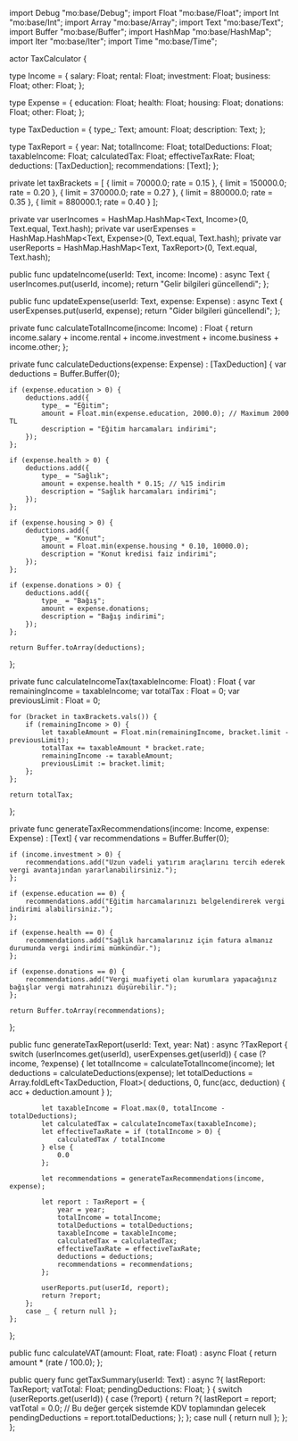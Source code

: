 import Debug "mo:base/Debug"; 
import Float "mo:base/Float"; 
import Int "mo:base/Int"; 
import Array "mo:base/Array"; 
import Text "mo:base/Text"; 
import Buffer "mo:base/Buffer"; 
import HashMap "mo:base/HashMap"; 
import Iter "mo:base/Iter"; 
import Time "mo:base/Time";

actor TaxCalculator {

type Income = {
    salary: Float; 
    rental: Float; 
    investment: Float; 
    business: Float; 
    other: Float; 
};

type Expense = {
    education: Float; 
    health: Float; 
    housing: Float; 
    donations: Float; 
    other: Float; 
};

type TaxDeduction = {
    type_: Text;
    amount: Float;
    description: Text;
};

type TaxReport = {
    year: Nat;
    totalIncome: Float;
    totalDeductions: Float;
    taxableIncome: Float;
    calculatedTax: Float;
    effectiveTaxRate: Float;
    deductions: [TaxDeduction];
    recommendations: [Text];
};


private let taxBrackets = [
    { limit = 70000.0; rate = 0.15 },
    { limit = 150000.0; rate = 0.20 },
    { limit = 370000.0; rate = 0.27 },
    { limit = 880000.0; rate = 0.35 },
    { limit = 880000.1; rate = 0.40 }
];

private var userIncomes = HashMap.HashMap<Text, Income>(0, Text.equal, Text.hash);
private var userExpenses = HashMap.HashMap<Text, Expense>(0, Text.equal, Text.hash);
private var userReports = HashMap.HashMap<Text, TaxReport>(0, Text.equal, Text.hash);

public func updateIncome(userId: Text, income: Income) : async Text {
    userIncomes.put(userId, income);
    return "Gelir bilgileri güncellendi";
};

public func updateExpense(userId: Text, expense: Expense) : async Text {
    userExpenses.put(userId, expense);
    return "Gider bilgileri güncellendi";
};

private func calculateTotalIncome(income: Income) : Float {
    return income.salary + 
           income.rental + 
           income.investment + 
           income.business + 
           income.other;
};

private func calculateDeductions(expense: Expense) : [TaxDeduction] {
    var deductions = Buffer.Buffer<TaxDeduction>(0);

    if (expense.education > 0) {
        deductions.add({
            type_ = "Eğitim";
            amount = Float.min(expense.education, 2000.0); // Maximum 2000 TL
            description = "Eğitim harcamaları indirimi";
        });
    };

    if (expense.health > 0) {
        deductions.add({
            type_ = "Sağlık";
            amount = expense.health * 0.15; // %15 indirim
            description = "Sağlık harcamaları indirimi";
        });
    };

    if (expense.housing > 0) {
        deductions.add({
            type_ = "Konut";
            amount = Float.min(expense.housing * 0.10, 10000.0);
            description = "Konut kredisi faiz indirimi";
        });
    };

    if (expense.donations > 0) {
        deductions.add({
            type_ = "Bağış";
            amount = expense.donations;
            description = "Bağış indirimi";
        });
    };

    return Buffer.toArray(deductions);
};

private func calculateIncomeTax(taxableIncome: Float) : Float {
    var remainingIncome = taxableIncome;
    var totalTax : Float = 0;
    var previousLimit : Float = 0;

    for (bracket in taxBrackets.vals()) {
        if (remainingIncome > 0) {
            let taxableAmount = Float.min(remainingIncome, bracket.limit - previousLimit);
            totalTax += taxableAmount * bracket.rate;
            remainingIncome -= taxableAmount;
            previousLimit := bracket.limit;
        };
    };

    return totalTax;
};

private func generateTaxRecommendations(income: Income, expense: Expense) : [Text] {
    var recommendations = Buffer.Buffer<Text>(0);

    if (income.investment > 0) {
        recommendations.add("Uzun vadeli yatırım araçlarını tercih ederek vergi avantajından yararlanabilirsiniz.");
    };

    if (expense.education == 0) {
        recommendations.add("Eğitim harcamalarınızı belgelendirerek vergi indirimi alabilirsiniz.");
    };

    if (expense.health == 0) {
        recommendations.add("Sağlık harcamalarınız için fatura almanız durumunda vergi indirimi mümkündür.");
    };

    if (expense.donations == 0) {
        recommendations.add("Vergi muafiyeti olan kurumlara yapacağınız bağışlar vergi matrahınızı düşürebilir.");
    };

    return Buffer.toArray(recommendations);
};

public func generateTaxReport(userId: Text, year: Nat) : async ?TaxReport {
    switch (userIncomes.get(userId), userExpenses.get(userId)) {
        case (?income, ?expense) {
            let totalIncome = calculateTotalIncome(income);
            let deductions = calculateDeductions(expense);
            let totalDeductions = Array.foldLeft<TaxDeduction, Float>(
                deductions,
                0,
                func(acc, deduction) { acc + deduction.amount }
            );

            let taxableIncome = Float.max(0, totalIncome - totalDeductions);
            let calculatedTax = calculateIncomeTax(taxableIncome);
            let effectiveTaxRate = if (totalIncome > 0) {
                calculatedTax / totalIncome
            } else {
                0.0
            };

            let recommendations = generateTaxRecommendations(income, expense);

            let report : TaxReport = {
                year = year;
                totalIncome = totalIncome;
                totalDeductions = totalDeductions;
                taxableIncome = taxableIncome;
                calculatedTax = calculatedTax;
                effectiveTaxRate = effectiveTaxRate;
                deductions = deductions;
                recommendations = recommendations;
            };

            userReports.put(userId, report);
            return ?report;
        };
        case _ { return null };
    };
};

public func calculateVAT(amount: Float, rate: Float) : async Float {
    return amount * (rate / 100.0);
};

public query func getTaxSummary(userId: Text) : async ?{
    lastReport: TaxReport;
    vatTotal: Float;
    pendingDeductions: Float;
} {
    switch (userReports.get(userId)) {
        case (?report) {
            return ?{
                lastReport = report;
                vatTotal = 0.0; // Bu değer gerçek sistemde KDV toplamından gelecek
                pendingDeductions = report.totalDeductions;
            };
        };
        case null { return null };
    };
};
